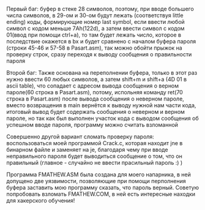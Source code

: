 Первый баг: буфер в стеке 28 символов, поэтому, при вводе большего числа символов, в 29-ом и 30-ом будут лежать (соответствуя little ending) коды, формирующие номер last symbol, если ввести любой символ с кодом меньше 7Ah(122d), а затем ввести символ с кодом 01(ввод при помощи ctrl+a), то там будет лежать число, которое в последствие окажется в bx и будет сравнено с началом буфера пароля (строки 45-46 и 57-58 в Pasart.asm), так можно обойти прыжок на проверку строк, сразу переходя к выводу сообщения о правильности пароля

Второй баг: Также основана на переполнении буфера, только в этот раз нужно ввести 60 любых символов, а затем shift+m и shift+a (4D 01 в ascii table), что сопадает с адресом вывода сообщения о верном пароле(60 строка в Pasart.asm), потому, испольняя команду ret(70 строка в Pasart.asm) после вывода сообщения о неверном пароле, вместо возвращения в main вернётся к выводу нужной нам части кода, итоговый вывод будет содержать сообщения о неверном и верном пароле, но так как был выполнен участок кода с выводом сообщения об успешном вводе пароля, программу можно считать взломанной

Совершенно другой вариант сломать проверку пароля: воспользоваться моей программой Crack.c, которая находит jne в бинарном файле и заменяет на je, благодаря чему при вводе неправильного пароля будет выводиться сообщение о том, что он правильный (главное - случайно не ввести прасильный пароль :)    )

Программа FMATHEW.ASM была создана для моего напарника, в ней допущено две уязвимости, позволяющие при помощи перполнения буфера заставить мою программу сказать, что пароль верный. Советую попробовать взломать FMATHEW.COM, в ней есть интересные находки для хакерского обучения!
